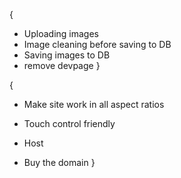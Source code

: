 {
- Uploading images
- Image cleaning before saving to DB
- Saving images to DB
- remove devpage
}

{
- Make site work in all aspect ratios
- Touch control friendly

- Host
- Buy the domain
}